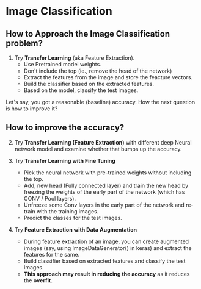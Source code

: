 # Image Classification

## How to Approach the Image Classification problem? 
 
1) Try **Transfer Learning** (aka Feature Extraction). 
    * Use Pretrained model weights.
    * Don't include the top (ie., remove the head of the network)
    * Extract the features from the image and store the feacture vectors.
    * Build the classifier based on the extracted features.
    * Based on the model, classify the test images.

Let's say, you got a reasonable (baseline) accuracy. How the next question is how to improve it?

## How to improve the accuracy?

2) Try **Transfer Learning (Feature Extraction)** with different deep Neural network model and examine whether that bumps up the accuracy.

3) Try **Transfer Learning with Fine Tuning**
    * Pick the neural network with pre-trained weights without including the top.
    * Add, new head (Fully connected layer) and train the new head by freezing the weights of the early part of the network (which has CONV / Pool layers).
    * Unfreeze some Conv layers in the early part of the network and re-train with the training images.
    * Predict the classes for the test images.

4) Try **Feature Extraction with Data Augmentation**
    * During feature extraction of an image, you can create augmented images (say, using ImageDataGenerator() in keras) and extract the features for the same.
    * Build classifier based on extracted features and classify the test images.
    * **This approach may result in reducing the accuracy** as it reduces the **overfit**.
    


